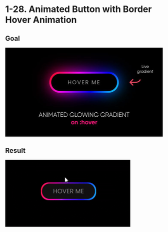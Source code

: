 # 1-28. Animated Button with Border Hover Animation

## Goal

<img src="img/goal.jpg">

## Result

<img src="img/result.gif">
